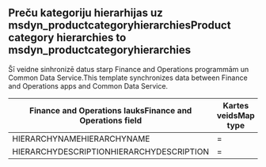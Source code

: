 ## <a name="product-category-hierarchies-to-msdyn_productcategoryhierarchies"></a><span data-ttu-id="4c149-101">Preču kategoriju hierarhijas uz msdyn_productcategoryhierarchies</span><span class="sxs-lookup"><span data-stu-id="4c149-101">Product category hierarchies to msdyn_productcategoryhierarchies</span></span>

<span data-ttu-id="4c149-102">Šī veidne sinhronizē datus starp Finance and Operations programmām un Common Data Service.</span><span class="sxs-lookup"><span data-stu-id="4c149-102">This template synchronizes data between Finance and Operations apps and Common Data Service.</span></span>

<span data-ttu-id="4c149-103">Finance and Operations lauks</span><span class="sxs-lookup"><span data-stu-id="4c149-103">Finance and Operations field</span></span> | <span data-ttu-id="4c149-104">Kartes veids</span><span class="sxs-lookup"><span data-stu-id="4c149-104">Map type</span></span> | <span data-ttu-id="4c149-105">Cits Dynamics 365 lauks</span><span class="sxs-lookup"><span data-stu-id="4c149-105">Other Dynamics 365 field</span></span> | <span data-ttu-id="4c149-106">Noklusējuma vērtība</span><span class="sxs-lookup"><span data-stu-id="4c149-106">Default value</span></span>
---|---|---|---
<span data-ttu-id="4c149-107">HIERARCHYNAME</span><span class="sxs-lookup"><span data-stu-id="4c149-107">HIERARCHYNAME</span></span> | = | <span data-ttu-id="4c149-108">msdyn_name</span><span class="sxs-lookup"><span data-stu-id="4c149-108">msdyn_name</span></span> | 
<span data-ttu-id="4c149-109">HIERARCHYDESCRIPTION</span><span class="sxs-lookup"><span data-stu-id="4c149-109">HIERARCHYDESCRIPTION</span></span> | = | <span data-ttu-id="4c149-110">msdyn_description</span><span class="sxs-lookup"><span data-stu-id="4c149-110">msdyn_description</span></span> | 
